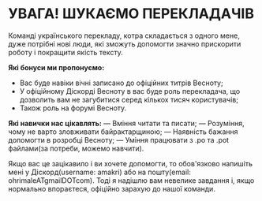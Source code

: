 # УВАГА! ШУКАЄМО ПЕРЕКЛАДАЧІВ

Команді українського перекладу, котра складається з одного мене, дуже потрібні нові люди, які зможуть допомогти значно прискорити роботу і покращити якість тексту.

**Які бонуси ми пропонуємо:**
* Вас буде навіки вічні записано до офіційних титрів Весноту;
* У офіційному Діскорді Весноту в вас буде роль перекладача, що дозволить вам не загубитися серед кількох тисяч користувачів;
* Також роль на форумі Весноту.

**Які навички нас цікавлять:**
— Вміння читати та писати;
— Розуміння, чому не варто зловживати байрактарщиною;
— Наявність бажання допомогти в розробці Весноту;
— Уміння працювати з .po та .pot файлами(за потреби, можемо навчити).

Якщо вас це зацікавило і ви хочете допомогти, то обов'язково напишіть мені у Діскорд(username: amakri) або на пошту(email: ohrimaleATgmailDOTcom). Тоді я надішлю вам невелике завдання і, якщо нормально впораєтеся, офіційно зарахую до нашої команди.
